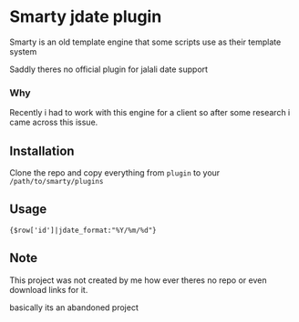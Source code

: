 # Smarty jdate plugin

Smarty is an old template engine that some scripts use as their template system

Saddly theres no official plugin for jalali date support

### Why

Recently i had to work with this engine for a client so after some research i came across this issue.

## Installation

Clone the repo and copy everything from `plugin` to your `/path/to/smarty/plugins`

## Usage

```smarty
{$row['id']|jdate_format:"%Y/%m/%d"}
```

## Note

This project was not created by me how ever theres no repo or even download links for it.

basically its an abandoned project
